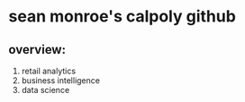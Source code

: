 # sean monroe's calpoly github
## overview:

1. retail analytics
2. business intelligence
3. data science
